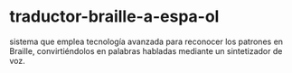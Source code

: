 # traductor-braille-a-espa-ol
sistema que emplea tecnología avanzada para reconocer los patrones en Braille, convirtiéndolos en palabras habladas mediante un sintetizador de voz.
